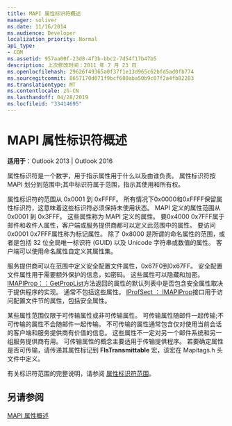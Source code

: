 ```yaml
---
title: MAPI 属性标识符概述
manager: soliver
ms.date: 11/16/2014
ms.audience: Developer
localization_priority: Normal
api_type:
- COM
ms.assetid: 957aa00f-23d8-4f3b-bbc2-7d54f17b47b5
description: 上次修改时间：2011 年 7 月 23 日
ms.openlocfilehash: 29626f49365a0f37f1e13d965c62bfd5ad0fb774
ms.sourcegitcommit: 8657170d071f9bcf680aba50b9c07f2a4fb82283
ms.translationtype: MT
ms.contentlocale: zh-CN
ms.lasthandoff: 04/28/2019
ms.locfileid: "33414695"
---
```

# <a name="mapi-property-identifier-overview"></a>MAPI 属性标识符概述

  
  
**适用于**：Outlook 2013 | Outlook 2016 
  
属性标识符是一个数字，用于指示属性用于什么以及由谁负责。 属性标识符按 MAPI 划分到范围中;其中标识符属于范围，指示其使用和所有权。 
  
属性标识符的范围从 0x0001 到 0xFFFF。 所有情况下0x0000和0xFFFF保留属性标识符，这意味着这些标识符必须保持未使用状态。 MAPI 定义的属性范围从 0x0001 到 0x3FFF。 这些属性称为 MAPI 定义的属性。 要0x4000 0x7FFF属于邮件和收件人属性，客户端或服务提供商都可以定义此范围中的属性。 要访问0x0001 0x7FFF属性称为标记属性。 除了 0x8000 是所谓的命名属性的范围，或者是包括 32 位全局唯一标识符 (GUID) 以及 Unicode 字符串或数值的属性。 客户端可以使用命名属性自定义其属性集。
  
服务提供商可以在范围中定义安全配置文件属性，0x67F0到0x67FF。 安全配置文件属性用于需要额外保护的信息，如密码。 这些属性可以隐藏和加密。 [IMAPIProp：：GetPropList](imapiprop-getproplist.md)方法返回的属性的默认列表中是否包含安全属性取决于提供程序的实现。 通常不包括这些属性。 [IProfSect ： IMAPIProp](iprofsectimapiprop.md)接口用于访问配置文件节的属性，包括安全属性。 
  
某些属性范围仅限于可传输属性或非可传输属性。 可传输属性随邮件一起传输;不可传输的属性不会随邮件一起传输。 不可传输的属性通常包含仅对使用当前会话的客户端和服务提供商有价值的信息。 这些属性不一定对另一个邮件系统和另一组服务提供商有用。 可传输属性的概念主要适用于传输提供程序。 若要确定属性是否可传输，请传递其属性标记到 **FIsTransmittable** 宏，该宏在 Mapitags.h 头文件中定义。 
  
有关标识符范围的完整说明，请参阅 [属性标识符范围](property-identifier-ranges.md)。
  
## <a name="see-also"></a>另请参阅



[MAPI 属性概述](mapi-property-overview.md)

